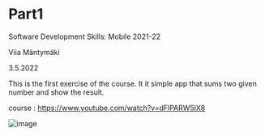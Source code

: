 # Part1
Software Development Skills: Mobile 2021-22

Viia Mäntymäki

3.5.2022

This is the first exercise of the course. It it simple app that sums two given number and show the result. 

course : https://www.youtube.com/watch?v=dFlPARW5IX8

![image](https://user-images.githubusercontent.com/87257685/166468257-7ff8d4c7-d056-4dec-8f76-0edad544fa98.png)
